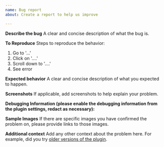 ```yaml
---
name: Bug report
about: Create a report to help us improve

---
```


**Describe the bug**
A clear and concise description of what the bug is.

**To Reproduce**
Steps to reproduce the behavior:
1. Go to '...'
2. Click on '....'
3. Scroll down to '....'
4. See error

**Expected behavior**
A clear and concise description of what you expected to happen.

**Screenshots**
If applicable, add screenshots to help explain your problem.

**Debugging Information (please enable the debugging information from the plugin settings, redact as necessary):**

**Sample Images**
If there are specific images you have confirmed the problem on, please provide links to those images.

**Additional context**
Add any other context about the problem here. For example, did you try [older versions of the plugin](https://wordpress.org/plugins/ewww-image-optimizer/advanced/).
